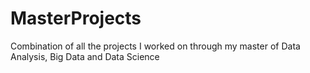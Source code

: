 # MasterProjects
Combination of all the projects I worked on through my master of Data Analysis, Big Data and Data Science
